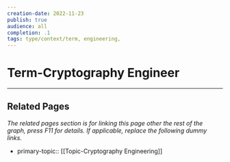 ```yaml
---
creation-date: 2022-11-23
publish: true
audience: all
completion: .1
tags: type/context/term, engineering, 
---
```

# Term-Cryptography Engineer

---
## Related Pages
*The related pages section is for linking this page other the rest of the graph, press F11 for details. If applicable, replace the following dummy links.*
- primary-topic:: [[Topic-Cryptography Engineering]]

